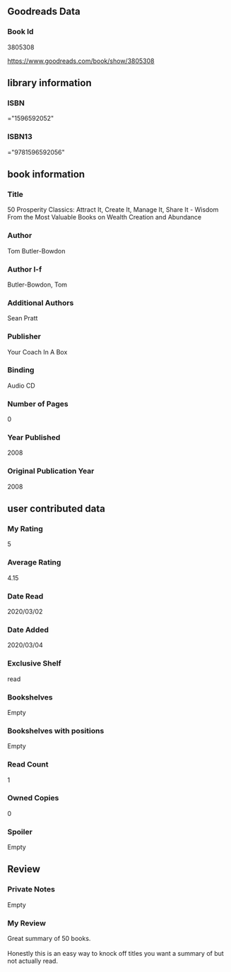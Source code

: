 <!-- This template shows how to bulk convert all columns of data into one markdown file -->
<!-- caveat: substitution key matches column headers from default export. You will get a KeyError if there's a mismatch -->

## Goodreads Data

### Book Id 

3805308

https://www.goodreads.com/book/show/3805308

## library information

### ISBN 
="1596592052"

### ISBN13 
="9781596592056"

## book information

### Title
50 Prosperity Classics: Attract It, Create It, Manage It, Share It - Wisdom From the Most Valuable Books on Wealth Creation and Abundance

### Author 
Tom Butler-Bowdon

### Author l-f 
Butler-Bowdon, Tom

### Additional Authors
Sean Pratt

### Publisher 
Your Coach In A Box

### Binding
Audio CD

### Number of Pages
0

### Year Published
2008

### Original Publication Year 
2008

## user contributed data

### My Rating
5

### Average Rating
4.15

### Date Read
2020/03/02

### Date Added
2020/03/04

### Exclusive Shelf
read

### Bookshelves
Empty

### Bookshelves with positions
Empty

### Read Count
1

### Owned Copies
0

### Spoiler 
Empty

## Review

### Private Notes
Empty

### My Review
Great summary of 50 books.<br/><br/>Honestly this is an easy way to knock off titles you want a summary of but not actually read.